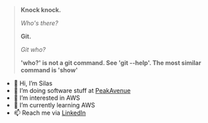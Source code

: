 > **Knock knock.**
> 
> *Who's there?*
> 
> **Git.**
> 
> *Git who?*
> 
> **'who?' is not a git command. See 'git --help'. The most similar command is 'show'**

- 👋 Hi, I’m Silas
- 🏢 I’m doing software stuff at [PeakAvenue](https://github.com/PeakAvenue)
- 👀 I’m interested in AWS
- 🌱 I’m currently learning AWS
- 📫 Reach me via [LinkedIn](https://www.linkedin.com/in/silasschnurr/)
